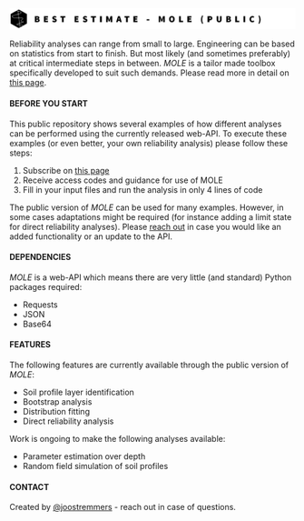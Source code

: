 ![Example screenshot](./header.png)

Reliability analyses can range from small to large. Engineering can be based on statistics from start to finish.
But most likely (and sometimes preferably) at critical intermediate steps in between. *MOLE* is a tailor made toolbox specifically developed to suit such demands. Please read more in detail on [this page](https://joostremmers.nl).

#### BEFORE YOU START
This public repository shows several examples of how different analyses can be performed using the currently released web-API. To execute these examples (or even better, your own reliability analysis) please follow these steps:

1. Subscribe on [this page](https://joostremmers.nl/menu_mole.html)
2. Receive access codes and guidance for use of MOLE
3. Fill in your input files and run the analysis in only 4 lines of code

The public version of *MOLE* can be used for many examples. However, in some cases adaptations might be required (for instance adding a limit state for direct reliability analyses). Please [reach out](https://joostremmers.nl/menu_reach_out.html) in case you would like an added functionality or an update to the API.

#### DEPENDENCIES
*MOLE* is a web-API which means there are very little (and standard) Python packages required:
* Requests
* JSON
* Base64

#### FEATURES
The following features are currently available through the public version of *MOLE*:
* Soil profile layer identification
* Bootstrap analysis
* Distribution fitting
* Direct reliability analysis

Work is ongoing to make the following analyses available:
* Parameter estimation over depth
* Random field simulation of soil profiles

#### CONTACT
Created by [@joostremmers](https://joostremmers.nl/menu_reach_out.html) - reach out in case of questions.
